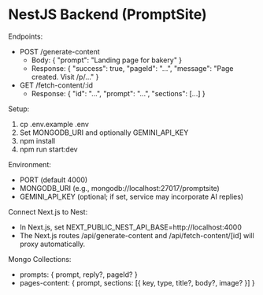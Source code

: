 # NestJS Backend (PromptSite)

Endpoints:
- POST /generate-content
  - Body: { "prompt": "Landing page for bakery" }
  - Response: { "success": true, "pageId": "...", "message": "Page created. Visit /p/..." }
- GET /fetch-content/:id
  - Response: { "id": "...", "prompt": "...", "sections": [...] }

Setup:
1. cp .env.example .env
2. Set MONGODB_URI and optionally GEMINI_API_KEY
3. npm install
4. npm run start:dev

Environment:
- PORT (default 4000)
- MONGODB_URI (e.g., mongodb://localhost:27017/promptsite)
- GEMINI_API_KEY (optional; if set, service may incorporate AI replies)

Connect Next.js to Nest:
- In Next.js, set NEXT_PUBLIC_NEST_API_BASE=http://localhost:4000
- The Next.js routes /api/generate-content and /api/fetch-content/[id] will proxy automatically.

Mongo Collections:
- prompts: { prompt, reply?, pageId? }
- pages-content: { prompt, sections: [{ key, type, title?, body?, image? }] }
